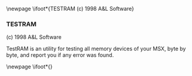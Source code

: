 \newpage
\ifoot*{TESTRAM (c) 1998 A\&L Software}

### TESTRAM

(c) 1998 A&L Software

TestRAM is an utility for testing all memory devices of your MSX, byte by byte, and report you if any error was found.

\newpage
\ifoot*{}
